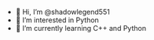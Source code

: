 - 👋 Hi, I’m @shadowlegend551
- 👀 I’m interested in Python
- 🌱 I’m currently learning C++ and Python

